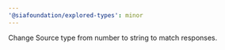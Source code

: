```yaml
---
'@siafoundation/explored-types': minor
---
```


Change Source type from number to string to match responses.
